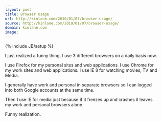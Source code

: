 ```yaml
---
layout: post
title: Browser Usage
url: http://kinlane.com/2010/01/07/browser-usage/
source: http://kinlane.com/2010/01/07/browser-usage/
domain: kinlane.com
image: 
---
```

{% include JB/setup %}<p>I just realized a funny thing.  I use 3 different browsers on a daily basis now.

I use Firefox for my personal sites and web applications.
I use Chrome for my work sites and web applications.
I use IE 8 for watching movies, TV and Media.

I generally have work and personal in separate browsers so I can logged into both Google accounts at the same time.

Then I use IE for media just because if it freezes up and crashes it leaves my work and personal browsers alone.

Funny realization.</p>
